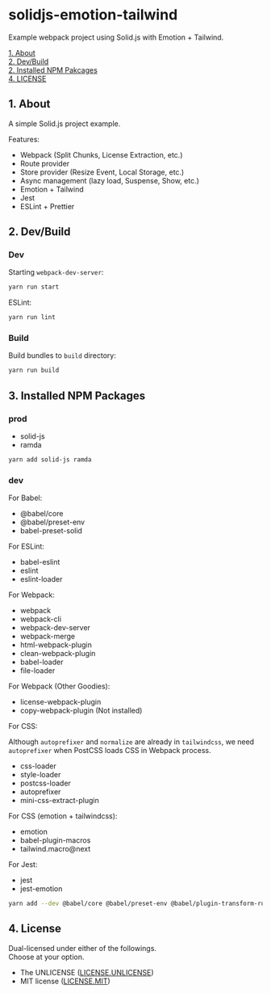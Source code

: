 # solidjs-emotion-tailwind

Example webpack project using Solid.js with Emotion + Tailwind.

[1. About](#about)  
[2. Dev/Build](#dev-build)  
[2. Installed NPM Pakcages](#installed-npm-packages)  
[4. LICENSE](#license)  


<a id="about"></a>
## 1. About

A simple Solid.js project example.

Features:
- Webpack (Split Chunks, License Extraction, etc.)
- Route provider
- Store provider (Resize Event, Local Storage, etc.)
- Async management (lazy load, Suspense, Show, etc.)
- Emotion + Tailwind
- Jest
- ESLint + Prettier


<a id="dev-build"></a>
## 2. Dev/Build

### Dev

Starting `webpack-dev-server`:

```bash
yarn run start
```

ESLint:

```bash
yarn run lint
```

### Build

Build bundles to `build` directory:

```bash
yarn run build
```


<a id="installed-npm-packages"></a>
## 3. Installed NPM Packages


### prod

- solid-js
- ramda

```bash
yarn add solid-js ramda
```


### dev

For Babel:
- @babel/core
- @babel/preset-env
- babel-preset-solid

For ESLint:
- babel-eslint
- eslint
- eslint-loader

For Webpack:
- webpack
- webpack-cli
- webpack-dev-server
- webpack-merge
- html-webpack-plugin
- clean-webpack-plugin
- babel-loader
- file-loader

For Webpack (Other Goodies):
- license-webpack-plugin
- copy-webpack-plugin (Not installed)

For CSS:

Although `autoprefixer` and `normalize` are already in `tailwindcss`, we need `autoprefixer` when PostCSS loads CSS in Webpack process.

- css-loader
- style-loader
- postcss-loader
- autoprefixer
- mini-css-extract-plugin

For CSS (emotion + tailwindcss):

- emotion
- babel-plugin-macros
- tailwind.macro@next

For Jest:

- jest
- jest-emotion

```bash
yarn add --dev @babel/core @babel/preset-env @babel/plugin-transform-runtime babel-preset-solid babel-eslint eslint eslint-loader webpack webpack-cli webpack-dev-server webpack-merge html-webpack-plugin clean-webpack-plugin babel-loader file-loader license-webpack-plugin css-loader style-loader postcss-loader autoprefixer mini-css-extract-plugin emotion babel-plugin-macros tailwind.macro@next jest jest-emotion
```



<a id="license"></a>
## 4. License

Dual-licensed under either of the followings.  
Choose at your option.

- The UNLICENSE ([LICENSE.UNLICENSE](LICENSE.UNLICENSE))
- MIT license ([LICENSE.MIT](LICENSE.MIT))
